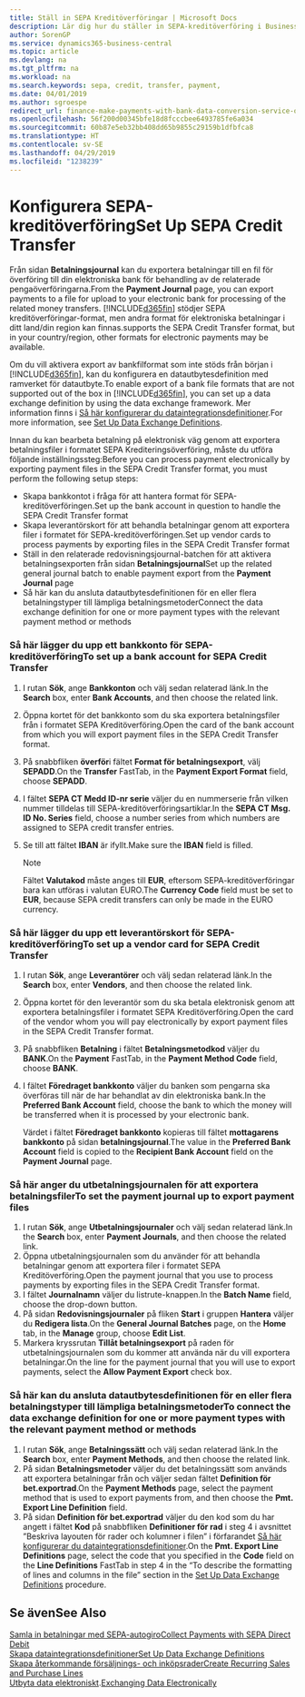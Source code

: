 ```yaml
---
title: Ställ in SEPA Kreditöverföringar | Microsoft Docs
description: Lär dig hur du ställer in SEPA-kreditöverföring i Business Central.
author: SorenGP
ms.service: dynamics365-business-central
ms.topic: article
ms.devlang: na
ms.tgt_pltfrm: na
ms.workload: na
ms.search.keywords: sepa, credit, transfer, payment,
ms.date: 04/01/2019
ms.author: sgroespe
redirect_url: finance-make-payments-with-bank-data-conversion-service-or-sepa-credit-transfer
ms.openlocfilehash: 56f200d00345bfe18d8fcccbee6493785fe6a034
ms.sourcegitcommit: 60b87e5eb32bb408dd65b9855c29159b1dfbfca8
ms.translationtype: HT
ms.contentlocale: sv-SE
ms.lasthandoff: 04/29/2019
ms.locfileid: "1238239"
---
```

# <a name="set-up-sepa-credit-transfer"></a><span data-ttu-id="07cd8-103">Konfigurera SEPA-kreditöverföring</span><span class="sxs-lookup"><span data-stu-id="07cd8-103">Set Up SEPA Credit Transfer</span></span>
<span data-ttu-id="07cd8-104">Från sidan **Betalningsjournal** kan du exportera betalningar till en fil för överföring till din elektroniska bank för behandling av de relaterade pengaöverföringarna.</span><span class="sxs-lookup"><span data-stu-id="07cd8-104">From the **Payment Journal** page, you can export payments to a file for upload to your electronic bank for processing of the related money transfers.</span></span> [!INCLUDE[d365fin](includes/d365fin_md.md)] <span data-ttu-id="07cd8-105">stödjer SEPA kreditöverföringar-format, men andra format för elektroniska betalningar i ditt land/din region kan finnas.</span><span class="sxs-lookup"><span data-stu-id="07cd8-105">supports the SEPA Credit Transfer format, but in your country/region, other formats for electronic payments may be available.</span></span>  

<span data-ttu-id="07cd8-106">Om du vill aktivera export av bankfilformat som inte stöds från början i [!INCLUDE[d365fin](includes/d365fin_md.md)], kan du konfigurera en datautbytesdefinition med ramverket för datautbyte.</span><span class="sxs-lookup"><span data-stu-id="07cd8-106">To enable export of a bank file formats that are not supported out of the box in [!INCLUDE[d365fin](includes/d365fin_md.md)], you can set up a data exchange definition by using the data exchange framework.</span></span> <span data-ttu-id="07cd8-107">Mer information finns i [Så här konfigurerar du dataintegrationsdefinitioner](across-how-to-set-up-data-exchange-definitions.md).</span><span class="sxs-lookup"><span data-stu-id="07cd8-107">For more information, see [Set Up Data Exchange Definitions](across-how-to-set-up-data-exchange-definitions.md).</span></span>  

<span data-ttu-id="07cd8-108">Innan du kan bearbeta betalning på elektronisk väg genom att exportera betalningsfiler i formatet SEPA Krediteringsöverföring, måste du utföra följande inställningssteg:</span><span class="sxs-lookup"><span data-stu-id="07cd8-108">Before you can process payment electronically by exporting payment files in the SEPA Credit Transfer format, you must perform the following setup steps:</span></span>  

* <span data-ttu-id="07cd8-109">Skapa bankkontot i fråga för att hantera format för SEPA-kreditöverföringen.</span><span class="sxs-lookup"><span data-stu-id="07cd8-109">Set up the bank account in question to handle the SEPA Credit Transfer format</span></span>  
* <span data-ttu-id="07cd8-110">Skapa leverantörskort för att behandla betalningar genom att exportera filer i formatet för SEPA-kreditöverföringen.</span><span class="sxs-lookup"><span data-stu-id="07cd8-110">Set up vendor cards to process payments by exporting files in the SEPA Credit Transfer format</span></span>  
* <span data-ttu-id="07cd8-111">Ställ in den relaterade redovisningsjournal-batchen för att aktivera betalningsexporten från sidan **Betalningsjournal**</span><span class="sxs-lookup"><span data-stu-id="07cd8-111">Set up the related general journal batch to enable payment export from the **Payment Journal** page</span></span>  
* <span data-ttu-id="07cd8-112">Så här kan du ansluta datautbytesdefinitionen för en eller flera betalningstyper till lämpliga betalningsmetoder</span><span class="sxs-lookup"><span data-stu-id="07cd8-112">Connect the data exchange definition for one or more payment types with the relevant payment method or methods</span></span>  

### <a name="to-set-up-a-bank-account-for-sepa-credit-transfer"></a><span data-ttu-id="07cd8-113">Så här lägger du upp ett bankkonto för SEPA-kreditöverföring</span><span class="sxs-lookup"><span data-stu-id="07cd8-113">To set up a bank account for SEPA Credit Transfer</span></span>  
1. <span data-ttu-id="07cd8-114">I rutan **Sök**, ange **Bankkonton** och välj sedan relaterad länk.</span><span class="sxs-lookup"><span data-stu-id="07cd8-114">In the **Search** box, enter **Bank Accounts**, and then choose the related link.</span></span>  
2. <span data-ttu-id="07cd8-115">Öppna kortet för det bankkonto som du ska exportera betalningsfiler från i formatet SEPA Kreditöverföring.</span><span class="sxs-lookup"><span data-stu-id="07cd8-115">Open the card of the bank account from which you will export payment files in the SEPA Credit Transfer format.</span></span>  
3. <span data-ttu-id="07cd8-116">På snabbfliken **överför**i fältet **Format för betalningsexport**, välj **SEPADD**.</span><span class="sxs-lookup"><span data-stu-id="07cd8-116">On the **Transfer** FastTab, in the **Payment Export Format** field, choose **SEPADD**.</span></span>  
4. <span data-ttu-id="07cd8-117">I fältet **SEPA CT Medd ID-nr serie** väljer du en nummerserie från vilken nummer tilldelas till SEPA-kreditöverföringsartiklar.</span><span class="sxs-lookup"><span data-stu-id="07cd8-117">In the **SEPA CT Msg. ID No. Series** field, choose a number series from which numbers are assigned to SEPA credit transfer entries.</span></span>  
5. <span data-ttu-id="07cd8-118">Se till att fältet **IBAN** är ifyllt.</span><span class="sxs-lookup"><span data-stu-id="07cd8-118">Make sure the **IBAN** field is filled.</span></span>  

    > [!NOTE]  
    >  <span data-ttu-id="07cd8-119">Fältet **Valutakod** måste anges till **EUR**, eftersom SEPA-kreditöverföringar bara kan utföras i valutan EURO.</span><span class="sxs-lookup"><span data-stu-id="07cd8-119">The **Currency Code** field must be set to **EUR**, because SEPA credit transfers can only be made in the EURO currency.</span></span>  

### <a name="to-set-up-a-vendor-card-for-sepa-credit-transfer"></a><span data-ttu-id="07cd8-120">Så här lägger du upp ett leverantörskort för SEPA-kreditöverföring</span><span class="sxs-lookup"><span data-stu-id="07cd8-120">To set up a vendor card for SEPA Credit Transfer</span></span>  
1. <span data-ttu-id="07cd8-121">I rutan **Sök**, ange **Leverantörer** och välj sedan relaterad länk.</span><span class="sxs-lookup"><span data-stu-id="07cd8-121">In the **Search** box, enter **Vendors**, and then choose the related link.</span></span>  
2. <span data-ttu-id="07cd8-122">Öppna kortet för den leverantör som du ska betala elektronisk genom att exportera betalningsfiler i formatet SEPA Kreditöverföring.</span><span class="sxs-lookup"><span data-stu-id="07cd8-122">Open the card of the vendor whom you will pay electronically by export payment files in the SEPA Credit Transfer format.</span></span>  
3. <span data-ttu-id="07cd8-123">På snabbfliken **Betalning** i fältet **Betalningsmetodkod** väljer du **BANK**.</span><span class="sxs-lookup"><span data-stu-id="07cd8-123">On the **Payment** FastTab, in the **Payment Method Code** field, choose **BANK**.</span></span>  
4. <span data-ttu-id="07cd8-124">I fältet **Föredraget bankkonto** väljer du banken som pengarna ska överföras till när de har behandlat av din elektroniska bank.</span><span class="sxs-lookup"><span data-stu-id="07cd8-124">In the **Preferred Bank Account** field, choose the bank to which the money will be transferred when it is processed by your electronic bank.</span></span>  

     <span data-ttu-id="07cd8-125">Värdet i fältet **Föredraget bankkonto** kopieras till fältet **mottagarens bankkonto** på sidan **betalningsjournal**.</span><span class="sxs-lookup"><span data-stu-id="07cd8-125">The value in the **Preferred Bank Account** field is copied to the **Recipient Bank Account** field on the **Payment Journal** page.</span></span>  

### <a name="to-set-the-payment-journal-up-to-export-payment-files"></a><span data-ttu-id="07cd8-126">Så här anger du utbetalningsjournalen för att exportera betalningsfiler</span><span class="sxs-lookup"><span data-stu-id="07cd8-126">To set the payment journal up to export payment files</span></span>  
1. <span data-ttu-id="07cd8-127">I rutan **Sök**, ange **Utbetalningsjournaler** och välj sedan relaterad länk.</span><span class="sxs-lookup"><span data-stu-id="07cd8-127">In the **Search** box, enter **Payment Journals**, and then choose the related link.</span></span>  
2. <span data-ttu-id="07cd8-128">Öppna utbetalningsjournalen som du använder för att behandla betalningar genom att exportera filer i formatet SEPA Kreditöverföring.</span><span class="sxs-lookup"><span data-stu-id="07cd8-128">Open the payment journal that you use to process payments by exporting files in the SEPA Credit Transfer format.</span></span>  
3. <span data-ttu-id="07cd8-129">I fältet **Journalnamn** väljer du listrute\-knappen.</span><span class="sxs-lookup"><span data-stu-id="07cd8-129">In the **Batch Name** field, choose the drop\-down button.</span></span>  
4. <span data-ttu-id="07cd8-130">På sidan **Redovisningsjournaler** på fliken **Start** i gruppen **Hantera** väljer du **Redigera lista**.</span><span class="sxs-lookup"><span data-stu-id="07cd8-130">On the **General Journal Batches** page, on the **Home** tab, in the **Manage** group, choose **Edit List**.</span></span>  
5. <span data-ttu-id="07cd8-131">Markera kryssrutan **Tillåt betalningsexport** på raden för utbetalningsjournalen som du kommer att använda när du vill exportera betalningar.</span><span class="sxs-lookup"><span data-stu-id="07cd8-131">On the line for the payment journal that you will use to export payments, select the **Allow Payment Export** check box.</span></span>  

### <a name="to-connect-the-data-exchange-definition-for-one-or-more-payment-types-with-the-relevant-payment-method-or-methods"></a><span data-ttu-id="07cd8-132">Så här kan du ansluta datautbytesdefinitionen för en eller flera betalningstyper till lämpliga betalningsmetoder</span><span class="sxs-lookup"><span data-stu-id="07cd8-132">To connect the data exchange definition for one or more payment types with the relevant payment method or methods</span></span>  
1. <span data-ttu-id="07cd8-133">I rutan **Sök**, ange **Betalningssätt** och välj sedan relaterad länk.</span><span class="sxs-lookup"><span data-stu-id="07cd8-133">In the **Search** box, enter **Payment Methods**, and then choose the related link.</span></span>  
2. <span data-ttu-id="07cd8-134">På sidan **Betalningsmetoder** väljer du det betalningssätt som används att exportera betalningar från och väljer sedan fältet **Definition för bet.exportrad**.</span><span class="sxs-lookup"><span data-stu-id="07cd8-134">On the **Payment Methods** page, select the payment method that is used to export payments from, and then choose the **Pmt. Export Line Definition** field.</span></span>  
3. <span data-ttu-id="07cd8-135">På sidan **Definition för bet.exportrad** väljer du den kod som du har angett i fältet **Kod** på snabbfliken **Definitioner för rad** i steg 4 i avsnittet ”Beskriva layouten för rader och kolumner i filen” i förfarandet [Så här konfigurerar du dataintegrationsdefinitioner](across-how-to-set-up-data-exchange-definitions.md).</span><span class="sxs-lookup"><span data-stu-id="07cd8-135">On the **Pmt. Export Line Definitions** page, select the code that you specified in the **Code** field on the **Line Definitions** FastTab in step 4 in the “To describe the formatting of lines and columns in the file” section in the [Set Up Data Exchange Definitions](across-how-to-set-up-data-exchange-definitions.md) procedure.</span></span>  

## <a name="see-also"></a><span data-ttu-id="07cd8-136">Se även</span><span class="sxs-lookup"><span data-stu-id="07cd8-136">See Also</span></span>  
[<span data-ttu-id="07cd8-137">Samla in betalningar med SEPA-autogiro</span><span class="sxs-lookup"><span data-stu-id="07cd8-137">Collect Payments with SEPA Direct Debit</span></span>](finance-collect-payments-with-sepa-direct-debit.md)  
[<span data-ttu-id="07cd8-138">Skapa dataintegrationsdefinitioner</span><span class="sxs-lookup"><span data-stu-id="07cd8-138">Set Up Data Exchange Definitions</span></span>](across-how-to-set-up-data-exchange-definitions.md)  
[<span data-ttu-id="07cd8-139">Skapa återkommande försäljnings- och inköpsrader</span><span class="sxs-lookup"><span data-stu-id="07cd8-139">Create Recurring Sales and Purchase Lines</span></span>](sales-how-work-standard-lines.md)  
<span data-ttu-id="07cd8-140">[Utbyta data elektroniskt](across-data-exchange.md).</span><span class="sxs-lookup"><span data-stu-id="07cd8-140">[Exchanging Data Electronically](across-data-exchange.md)</span></span>  

